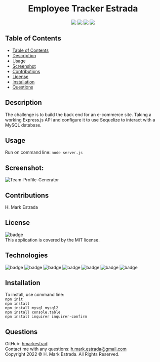 <h1 align="center">Employee Tracker Estrada</h1>

<p align="center">
<img src="https://img.shields.io/github/repo-size/hmarkestrad/SQL-Employee-Tracker"/>
<img src="https://img.shields.io/github/languages/top/hmarkestrad/SQL-Employee-Tracker"/>
<img src="https://img.shields.io/github/issues/hmarkestrad/SQL-Employee-Tracker"/>
<img src="https://img.shields.io/github/last-commit/hmarkestrad/SQL-Employee-Tracker"/>
</p>
  
## Table of Contents
- [Table of Contents](#table-of-contents)
- [Description](#description)
- [Usage](#usage)
- [Screenshot](#screenshot)
- [Contributions](#contributions)
- [License](#license)
- [Installation](#installation)
- [Questions](#questions)
  
## Description
The challenge is to build the back end for an e-commerce site. Taking a working Express.js API and configure it to use Sequelize to interact with a MySQL database. 
  
## Usage
Run on command line: `node server.js`
    
## Screenshot:  
![Team-Profile-Generator](/public/assets/images/ScreenshotEstrada.png)  
  
## Contributions
H. Mark Estrada
  
## License
![badge](https://img.shields.io/badge/license-MIT-brightgreen)<br>
This application is covered by the MIT license. 
  
## Technologies
![badge](https://img.shields.io/badge/Javascript-blue)
![badge](https://img.shields.io/badge/jQuery-blue)
![badge](https://img.shields.io/badge/-node.js-blue)
![badge](https://img.shields.io/badge/-inquirer-blue)
![badge](https://img.shields.io/badge/-json-blue)
![badge](https://img.shields.io/badge/-html5-blue)
![badge](https://img.shields.io/badge/-css-blue)
  
## Installation
To install, use command line:<br>
`npm init`<br>`npm install` <br>`npm install mysql mysql2`<br>`npm install console.table`<br>`npm install inquirer inquirer-confirm`  
  
## Questions
GitHub: [hmarkestrad](https://github.com/hmarkestrad)<br>
Contact me with any questions: h.mark.estrada@gmail.com<br>
Copyright 2022 © H. Mark Estrada. All Rights Reserved.<br>